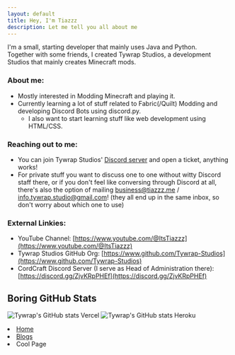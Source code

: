 ```yaml
---
layout: default
title: Hey, I'm Tiazzz
description: Let me tell you all about me
---
```


I'm a small, starting developer that mainly uses Java and Python.  
Together with some friends, I created Tywrap Studios, a development Studios that mainly creates Minecraft mods. 
### About me:
- Mostly interested in Modding Minecraft and playing it.
- Currently learning a lot of stuff related to Fabric(/Quilt) Modding and developing Discord Bots using discord.py.
  - I also want to start learning stuff like web development using HTML/CSS.  

### Reaching out to me:
- You can join Tywrap Studios' [Discord server](https://discord.gg/kcm8scfCwK) and open a ticket, anything works!  
- For private stuff you want to discuss one to one without witty Discord staff there, or if you don't feel like conversing through Discord at all, there's also the option of mailing [business@tiazzz.me](mailto:business@tiazzz.me) / [info.tywrap.studio@gmail.com](mailto:info.tywrap.studio@gmail.com)! (they all end up in the same inbox, so don't worry about which one to use)  

### External Linkies:  
- YouTube Channel: [https://www.youtube.com/@ItsTiazzz](https://www.youtube.com/@ItsTiazzz)  
- Tywrap Studios GitHub Org: [https://www.github.com/Tywrap-Studios](https://www.github.com/Tywrap-Studios)  
- CordCraft Discord Server (I serve as Head of Administration there): [https://discord.gg/ZjvKRpPHEf](https://discord.gg/ZjvKRpPHEf)  

## Boring GitHub Stats
![Tywrap's GitHub stats Vercel](https://github-readme-stats.vercel.app/api?username=ItsTiazzz&show_icons=true&theme=dracula)
![Tywrap's GitHub stats Heroku](https://github-readme-streak-stats.herokuapp.com/?user=ItsTiazzz&theme=dark)

<li><a href="./home" target="_self">Home</a></li>
<li><a href="./blog" target="_self">Blogs</a></li>
<li><a hreft="./very_cool_page" target="_self">Cool Page</a></li>